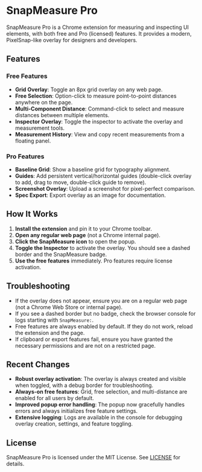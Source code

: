 # SnapMeasure Pro

SnapMeasure Pro is a Chrome extension for measuring and inspecting UI elements, with both free and Pro (licensed) features. It provides a modern, PixelSnap-like overlay for designers and developers.

## Features

### Free Features
- **Grid Overlay**: Toggle an 8px grid overlay on any web page.
- **Free Selection**: Option-click to measure point-to-point distances anywhere on the page.
- **Multi-Component Distance**: Command-click to select and measure distances between multiple elements.
- **Inspector Overlay**: Toggle the inspector to activate the overlay and measurement tools.
- **Measurement History**: View and copy recent measurements from a floating panel.

### Pro Features
- **Baseline Grid**: Show a baseline grid for typography alignment.
- **Guides**: Add persistent vertical/horizontal guides (double-click overlay to add, drag to move, double-click guide to remove).
- **Screenshot Overlay**: Upload a screenshot for pixel-perfect comparison.
- **Spec Export**: Export overlay as an image for documentation.

## How It Works

1. **Install the extension** and pin it to your Chrome toolbar.
2. **Open any regular web page** (not a Chrome internal page).
3. **Click the SnapMeasure icon** to open the popup.
4. **Toggle the Inspector** to activate the overlay. You should see a dashed border and the SnapMeasure badge.
5. **Use the free features** immediately. Pro features require license activation.

## Troubleshooting

- If the overlay does not appear, ensure you are on a regular web page (not a Chrome Web Store or internal page).
- If you see a dashed border but no badge, check the browser console for logs starting with `SnapMeasure:`.
- Free features are always enabled by default. If they do not work, reload the extension and the page.
- If clipboard or export features fail, ensure you have granted the necessary permissions and are not on a restricted page.

## Recent Changes

- **Robust overlay activation**: The overlay is always created and visible when toggled, with a debug border for troubleshooting.
- **Always-on free features**: Grid, free selection, and multi-distance are enabled for all users by default.
- **Improved popup error handling**: The popup now gracefully handles errors and always initializes free feature settings.
- **Extensive logging**: Logs are available in the console for debugging overlay creation, settings, and feature toggling.

## License

SnapMeasure Pro is licensed under the MIT License. See [LICENSE](LICENSE) for details. 